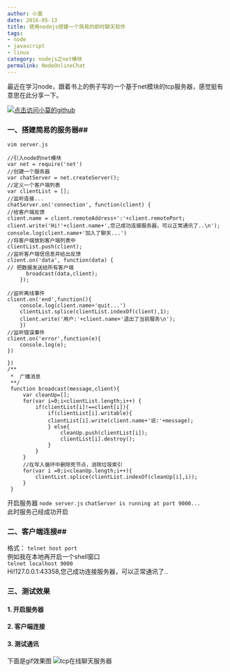 ```yaml
---
author: 小莫
date: 2016-05-13
title: 使用nodejs搭建一个简易的即时聊天软件
tags:
- node
- javascript
- linux
category: nodejs之net模块
permalink: NodeOnlineChat
---
```

最近在学习node，跟着书上的例子写的一个基于net模块的tcp服务器，感觉挺有意思在此分享一下。
<!--more-->
[![点击访问小莫的github](https://image.xiaomo.info/banner/nodejs.png)](https://github.com/syoubaku)
### 一、搭建简易的服务器##
`vim server.js`
```
//引入node的net模块
var net = require('net')
//创建一个服务器
var chatServer = net.createServer();
//定义一个客户端列表
var clientList = [];
//监听连接...
chatServer.on('connection', function(client) {
//给客户端反馈
client.name = client.remoteAddress+':'+client.remotePort;
client.write('Hi!'+client.name+',您己成功连接服务器，可以正常通讯了..\n');
console.log(client.name+'加入了聊天...')
//将客户端放到客户端列表中
clientList.push(client);
//监听客户端信信息并给出反馈
client.on('data', function(data) {
// 把数据发送给所有客户端
      broadcast(data,client);
    });

//监听离线事件
client.on('end',function(){
    console.log(client.name+'quit...')
    clientList.splice(clientList.indexOf(client),1);
    client.write('用户:'+client.name+'退出了当前服务\n');
    })
//监听错误事件
client.on('error',function(e){
    console.log(e);
})

})
/**
 *  广播消息
 **/
 function broadcast(message,client){
     var cleanUp=[];
     for(var i=0;i<clientList.length;i++) {
         if(clientList[i]!==client[i]){
             if(clientList[i].writable){
             clientList[i].write(client.name+'说:'+message);
             } else{
                 cleanUp.push(clientList[i]);
                 clientList[i].destroy();
             }
         }
     }
     //在写入循环中删除死节点，消除垃圾索引
     for(var i =0;i<cleanUp.length;i++){
         clientList.splice(clientList.indexOf(cleanUp[i],i));
     }
 }

```
开启服务器
`node server.js`
`chatServer is running at port 9000...`  
此时服务己经成功开启

### 二、客户端连接##
格式： `telnet host port`  
例如我在本地再开启一个shell窗口  
 `telnet localhost 9000`  
 Hi!127.0.0.1:43358,您己成功连接服务器，可以正常通讯了..

### 三、测试效果   
#### 1. 开启服务器
#### 2. 客户端连接
#### 3. 测试通讯  
下面是gif效果图
![tcp在线聊天服务器](https://image.xiaomo.info/linux/tcpServer.gif)
